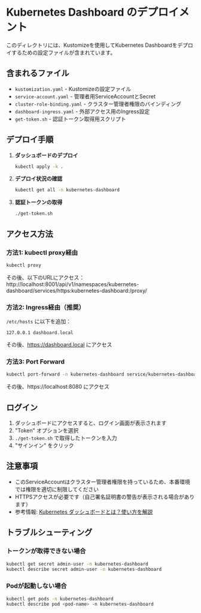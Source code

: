 # Kubernetes Dashboard のデプロイメント

このディレクトリには、Kustomizeを使用してKubernetes Dashboardをデプロイするための設定ファイルが含まれています。

## 含まれるファイル

- `kustomization.yaml` - Kustomizeの設定ファイル
- `service-account.yaml` - 管理者用ServiceAccountとSecret
- `cluster-role-binding.yaml` - クラスター管理者権限のバインディング
- `dashboard-ingress.yaml` - 外部アクセス用のIngress設定
- `get-token.sh` - 認証トークン取得用スクリプト

## デプロイ手順

1. **ダッシュボードのデプロイ**
   ```bash
   kubectl apply -k .
   ```

2. **デプロイ状況の確認**
   ```bash
   kubectl get all -n kubernetes-dashboard
   ```

3. **認証トークンの取得**
   ```bash
   ./get-token.sh
   ```

## アクセス方法

### 方法1: kubectl proxy経由
```bash
kubectl proxy
```
その後、以下のURLにアクセス：
http://localhost:8001/api/v1/namespaces/kubernetes-dashboard/services/https:kubernetes-dashboard:/proxy/

### 方法2: Ingress経由（推奨）
`/etc/hosts` に以下を追加：
```
127.0.0.1 dashboard.local
```

その後、https://dashboard.local にアクセス

### 方法3: Port Forward
```bash
kubectl port-forward -n kubernetes-dashboard service/kubernetes-dashboard 8080:443
```
その後、https://localhost:8080 にアクセス

## ログイン

1. ダッシュボードにアクセスすると、ログイン画面が表示されます
2. "Token" オプションを選択
3. `./get-token.sh` で取得したトークンを入力
4. "サインイン" をクリック

## 注意事項

- このServiceAccountはクラスター管理者権限を持っているため、本番環境では権限を適切に制限してください
- HTTPSアクセスが必要です（自己署名証明書の警告が表示される場合があります）
- 参考情報: [Kubernetes ダッシュボードとは？使い方を解説](https://sysdig.jp/learn-cloud-native/what-is-the-kubernetes-dashboard/)

## トラブルシューティング

### トークンが取得できない場合
```bash
kubectl get secret admin-user -n kubernetes-dashboard
kubectl describe secret admin-user -n kubernetes-dashboard
```

### Podが起動しない場合
```bash
kubectl get pods -n kubernetes-dashboard
kubectl describe pod <pod-name> -n kubernetes-dashboard
``` 
